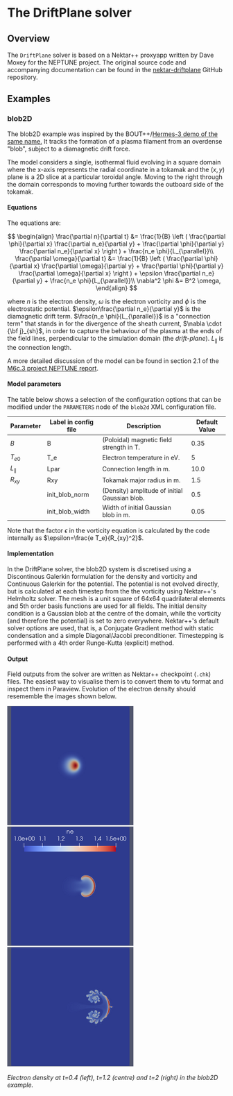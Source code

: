 # The DriftPlane solver

## Overview
The `DriftPlane` solver is based on a Nektar++ proxyapp written by Dave Moxey for the NEPTUNE project.
The original source code and accompanying documentation can be found in the [nektar-driftplane](https://github.com/ExCALIBUR-NEPTUNE/nektar-driftplane) GitHub repository.

## Examples

### blob2D

The blob2D example was inspired by the BOUT++/[Hermes-3 demo of the same name.](https://hermes3.readthedocs.io/en/latest/examples.html#blob2d) 
It tracks the formation of a plasma filament from an overdense "blob", subject to a diamagnetic drift force.

The model considers a single, isothermal fluid evolving in a square domain where the x-axis represents the radial coordinate in a tokamak and the $(x,y)$ plane is a 2D slice at a particular toroidal angle. Moving to the right through the domain corresponds to moving further towards the outboard side of the tokamak. 

#### Equations

The equations are: 

$$
\begin{align}
\frac{\partial n}{\partial t} &= \frac{1}{B} \left ( \frac{\partial \phi}{\partial x} \frac{\partial n_e}{\partial y} + \frac{\partial 
\phi}{\partial y} \frac{\partial n_e}{\partial x} \right ) + \frac{n_e \phi}{L_{\parallel}}\\
\frac{\partial \omega}{\partial t}  &= \frac{1}{B} \left ( \frac{\partial \phi}{\partial x} \frac{\partial \omega}{\partial y} + \frac{\partial 
\phi}{\partial y} \frac{\partial \omega}{\partial x} \right ) + \epsilon  \frac{\partial n_e}{\partial y} + \frac{n_e 
\phi}{L_{\parallel}}\\
\nabla^2 \phi &= B^2 \omega,
\end{align}
$$

where $n$ is the electron density, $\omega$ is the electron vorticity and $\phi$ is the electrostatic potential.
$\epsilon\frac{\partial n_e}{\partial y}$ is the diamagnetic drift term.
$\frac{n_e \phi}{L_{\parallel}}$ is a "connection term" that stands in for the divergence of the sheath current, $\nabla \cdot {\bf j}_{sh}$, in order to capture the behaviour of the plasma at the ends of the field lines, perpendicular to the simulation domain (the *drift-plane*).
$L_{\parallel}$ is the connection length.

A more detailed discussion of the model can be found in section 2.1 of the [M6c.3 project NEPTUNE report](https://excalibur-neptune.github.io/Documents/CD-EXCALIBUR-FMS0074-M6c.3_ExcaliburFusionModellingSystemComplementaryActionsCodeIntegrationAcceptanceOpera.html).

#### Model parameters

The table below shows a selection of the configuration options that can be modified under the `PARAMETERS` node of the `blob2d` XML configuration file. 

| Parameter     | Label in config file | Description                                   | Default Value |
| ------------- | -------------------- | --------------------------------------------- | ------------- |
| $B$           | B                    | (Poloidal) magnetic field strength in T.      | 0.35          |
| $T_{e0}$      | T_e                  | Electron temperature in eV.                   | 5             |
| $L_\parallel$ | Lpar                 | Connection length in m.                       | 10.0          |
| $R_{xy}$      | Rxy                  | Tokamak major radius in m.                    | 1.5           |
|               | init_blob_norm       | (Density) amplitude of initial Gaussian blob. | 0.5           |
|               | init_blob_width      | Width of initial Gaussian blob in m.          | 0.05          |

Note that the factor $\epsilon$ in the vorticity equation is calculated by the code internally as $\epsilon=\frac{e T_e}{R_{xy}^2}$.

#### Implementation

In the DriftPlane solver, the blob2D system is discretised using a Discontinous Galerkin formulation for the density and vorticity and Continuous Galerkin for the potential.
The potential is not evolved directly, but is calculated at each timestep from the the vorticity using Nektar++'s Helmholtz solver.
The mesh is a unit square of 64x64 quadrilateral elements and 5th order basis functions are used for all fields.
The initial density condition is a Gaussian blob at the centre of the domain, while the vorticity (and therefore the potential) is set to zero everywhere.
Nektar++'s default solver options are used, that is, a Conjugate Gradient method with static condensation and a simple Diagonal/Jacobi preconditioner.
Timestepping is performed with a 4th order Runge-Kutta (explicit) method.


#### Output
Field outputs from the solver are written as Nektar++ checkpoint (`.chk`) files.
The easiest way to visualise them is to convert them to vtu format and inspect them in Paraview.
Evolution of the electron density should resememble the images shown below.

![blob2D_ne_final](../../docs/media/blob2D_ne_20.png)
![blob2D_ne_final](../../docs/media/blob2D_ne_60.png)
![blob2D_ne_final](../../docs/media/blob2D_ne_100.png)

*Electron density at t=0.4 (left), t=1.2 (centre) and t=2 (right) in the blob2D example.*